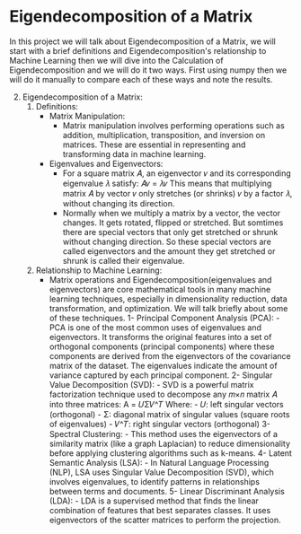 # Eigendecomposition of a Matrix
In this project we will talk about Eigendecomposition of a Matrix, we will start with a brief definitions and Eigendecomposition's relationship to Machine Learning then we will dive into the Calculation of Eigendecomposition and we will do it two ways. First using numpy then we will do it manually to compare each of these ways and note the results.

2) Eigendecomposition of a Matrix:
   1. Definitions:
      - Matrix Manipulation:
         - Matrix manipulation involves performing operations such as addition, multiplication, transposition, and inversion on matrices. These are essential in 
           representing and transforming data in machine learning.
      - Eigenvalues and Eigenvectors:
         - For a square matrix 𝐴, an eigenvector 𝑣 and its corresponding eigenvalue 𝜆 satisfy:
                                             𝐴𝑣 = 𝜆𝑣
           This means that multiplying matrix 𝐴 by vector 𝑣 only stretches (or shrinks) 𝑣 by a factor 𝜆, without changing its direction.
         - Normally when we multiply a matrix by a vector, the vector changes. It gets rotated, flipped or stretched. But somtimes there are special vectors that 
           only get stretched or shrunk without changing direction. So these special vectors are called eigenvectors and the amount they get stretched or shrunk is 
           called their eigenvalue.
   2. Relationship to Machine Learning:
      - Matrix operations and Eigendecomposition(eigenvalues and eigenvectors) are core mathematical tools in many machine learning techniques, especially in 
        dimensionality reduction, data transformation, and optimization. We will talk briefly about some of these techniques.
          1- Principal Component Analysis (PCA):
             - PCA is one of the most common uses of eigenvalues and eigenvectors. It transforms the original features into a set of orthogonal components 
               (principal components) where these components are derived from the eigenvectors of the covariance matrix of the dataset. The eigenvalues indicate 
               the amount of variance captured by each principal component.
          2- Singular Value Decomposition (SVD):
             - SVD is a powerful matrix factorization technique used to decompose any 𝑚×𝑛 matrix 𝐴 into three matrices:
                                              A = 𝑈Σ𝑉^𝑇
               Where:
               - 𝑈: left singular vectors (orthogonal)
               - Σ: diagonal matrix of singular values (square roots of eigenvalues)
               - 𝑉^𝑇: right singular vectors (orthogonal)
          3- Spectral Clustering:
             - This method uses the eigenvectors of a similarity matrix (like a graph Laplacian) to reduce dimensionality before applying clustering algorithms 
               such as k-means.
          4- Latent Semantic Analysis (LSA):
             - In Natural Language Processing (NLP), LSA uses Singular Value Decomposition (SVD), which involves eigenvalues, to identify patterns in relationships 
               between terms and documents.
          5- Linear Discriminant Analysis (LDA):
             - LDA is a supervised method that finds the linear combination of features that best separates classes. It uses eigenvectors of the scatter matrices 
               to perform the projection.
      

